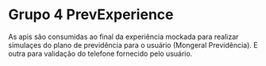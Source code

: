 # Grupo 4 PrevExperience

As apis são consumidas ao final da experiência mockada para realizar simulaçes do plano 
de previdência para o usuário (Mongeral Previdência). E outra para validação do telefone fornecido pelo usuário.

